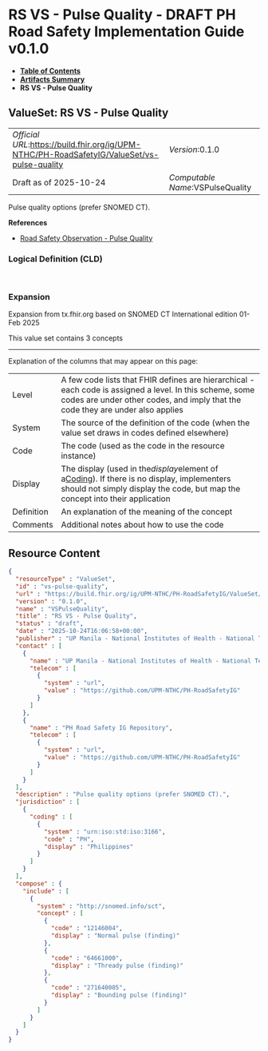 # RS VS - Pulse Quality - DRAFT PH Road Safety Implementation Guide v0.1.0

* [**Table of Contents**](toc.md)
* [**Artifacts Summary**](artifacts.md)
* **RS VS - Pulse Quality**

## ValueSet: RS VS - Pulse Quality 

| | |
| :--- | :--- |
| *Official URL*:https://build.fhir.org/ig/UPM-NTHC/PH-RoadSafetyIG/ValueSet/vs-pulse-quality | *Version*:0.1.0 |
| Draft as of 2025-10-24 | *Computable Name*:VSPulseQuality |

 
Pulse quality options (prefer SNOMED CT). 

 **References** 

* [Road Safety Observation - Pulse Quality](StructureDefinition-rs-observation-pulse-quality.md)

### Logical Definition (CLD)

 

### Expansion

Expansion from tx.fhir.org based on SNOMED CT International edition 01-Feb 2025

This value set contains 3 concepts

-------

 Explanation of the columns that may appear on this page: 

| | |
| :--- | :--- |
| Level | A few code lists that FHIR defines are hierarchical - each code is assigned a level. In this scheme, some codes are under other codes, and imply that the code they are under also applies |
| System | The source of the definition of the code (when the value set draws in codes defined elsewhere) |
| Code | The code (used as the code in the resource instance) |
| Display | The display (used in the*display*element of a[Coding](http://hl7.org/fhir/R4/datatypes.html#Coding)). If there is no display, implementers should not simply display the code, but map the concept into their application |
| Definition | An explanation of the meaning of the concept |
| Comments | Additional notes about how to use the code |



## Resource Content

```json
{
  "resourceType" : "ValueSet",
  "id" : "vs-pulse-quality",
  "url" : "https://build.fhir.org/ig/UPM-NTHC/PH-RoadSafetyIG/ValueSet/vs-pulse-quality",
  "version" : "0.1.0",
  "name" : "VSPulseQuality",
  "title" : "RS VS - Pulse Quality",
  "status" : "draft",
  "date" : "2025-10-24T16:06:58+00:00",
  "publisher" : "UP Manila - National Institutes of Health - National Telehealth Center",
  "contact" : [
    {
      "name" : "UP Manila - National Institutes of Health - National Telehealth Center",
      "telecom" : [
        {
          "system" : "url",
          "value" : "https://github.com/UPM-NTHC/PH-RoadSafetyIG"
        }
      ]
    },
    {
      "name" : "PH Road Safety IG Repository",
      "telecom" : [
        {
          "system" : "url",
          "value" : "https://github.com/UPM-NTHC/PH-RoadSafetyIG"
        }
      ]
    }
  ],
  "description" : "Pulse quality options (prefer SNOMED CT).",
  "jurisdiction" : [
    {
      "coding" : [
        {
          "system" : "urn:iso:std:iso:3166",
          "code" : "PH",
          "display" : "Philippines"
        }
      ]
    }
  ],
  "compose" : {
    "include" : [
      {
        "system" : "http://snomed.info/sct",
        "concept" : [
          {
            "code" : "12146004",
            "display" : "Normal pulse (finding)"
          },
          {
            "code" : "64661000",
            "display" : "Thready pulse (finding)"
          },
          {
            "code" : "271640005",
            "display" : "Bounding pulse (finding)"
          }
        ]
      }
    ]
  }
}

```
